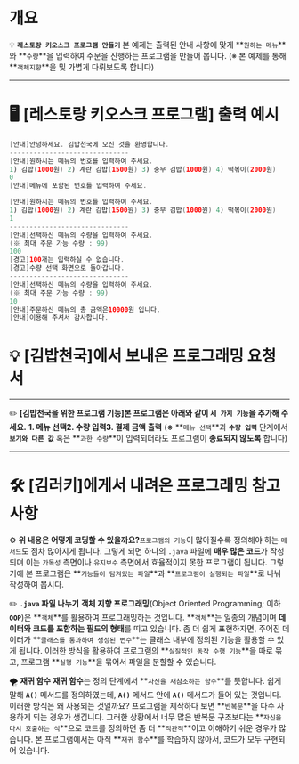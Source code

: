 # 개요

💡 **`레스토랑 키오스크 프로그램 만들기`**
본 예제는 출력된 안내 사항에 맞게 **`원하는 메뉴`**와 **`수량`**을 입력하여 주문을 진행하는 프로그램을 만들어 봅니다.
(※ 본 예제를 통해 **`객체지향`**을 및 가볍게 다뤄보도록 합니다)

---

# **🖥 [레스토랑 키오스크 프로그램] 출력 예시**

```java
[안내]안녕하세요. 김밥천국에 오신 것을 환영합니다.
------------------------------
[안내]원하시는 메뉴의 번호를 입력하여 주세요.
1) 김밥(1000원) 2) 계란 김밥(1500원) 3) 충무 김밥(1000원) 4) 떡볶이(2000원)
0
[안내]메뉴에 포함된 번호를 입력하여 주세요.

[안내]원하시는 메뉴의 번호를 입력하여 주세요.
1) 김밥(1000원) 2) 계란 김밥(1500원) 3) 충무 김밥(1000원) 4) 떡볶이(2000원)
1
------------------------------
[안내]선택하신 메뉴의 수량을 입력하여 주세요.
(※ 최대 주문 가능 수량 : 99)
100
[경고]100개는 입력하실 수 없습니다.
[경고]수량 선택 화면으로 돌아갑니다.
------------------------------
[안내]선택하신 메뉴의 수량을 입력하여 주세요.
(※ 최대 주문 가능 수량 : 99)
10
[안내]주문하신 메뉴의 총 금액은10000원 입니다.
[안내]이용해 주셔서 감사합니다.
```

# **💡 [김밥천국]에서 보내온 프로그래밍 요청서**

---

✏️ **[김밥천국을 위한 프로그램 기능]본 프로그램은 아래와 같이 `세 가지 기능`을 추가해 주세요.**
**1. 메뉴 선택2. 수량 입력3. 결제 금액 출력**
(**※** **`메뉴 선택`**과 **`수량 입력`** 단계에서 **`보기와 다른 값`** 혹은 **`과한 수량`**이 입력되더라도 프로그램이 **종료되지 않도록** 합니다)

---

# **🛠 [김러키]에게서 내려온 프로그래밍 참고 사항**

⚙ **위 내용은 어떻게 코딩할 수 있을까요?**`프로그램의 기능`이 많아질수록 정의해야 하는 `메서드`도 점차 많아지게 됩니다. 그렇게 되면 하나의 `.java` 파일에 **매우 많은 코드**가 작성되며 이는 `가독성` 측면이나 `유지보수` 측면에서 효율적이지 못한 프로그램이 됩니다.
그렇기에 본 프로그램은 **`기능들이 담겨있는 파일`**과 **`프로그램이 실행되는 파일`**로 나눠 작성하여 봅시다.

✏️ **`.java` 파일 나누기**
**객체 지향 프로그래밍**(Object Oriented Programming; 이하 **`OOP`**)은 **`객체`**를 활용하여 프로그래밍하는 것입니다.
**`객체`**는 일종의 개념이며 **데이터와 코드를 포함하는 필드의 형태**를 띠고 있습니다. 좀 더 쉽게 표현하자면, 주어진 데이터가 **`클래스를 통과하여 생성된 변수`**는 클래스 내부에 정의된 기능을 활용할 수 있게 됩니다. 이러한 방식을 활용하여 프로그램의 **`실질적인 동작 수행 기능`**을 따로 묶고, 프로그램 **`실행 기능`**을 묶어서 파일을 분할할 수 있습니다.

🌪️ **재귀 함수**
**재귀 함수**는 정의 단계에서 **`자신을 재참조하는 함수`**를 뜻합니다. 쉽게 말해 **`A()`** 메서드를 정의하였는데, **`A()`** 메서드 안에 **`A()`** 메서드가 들어 있는 것입니다. 이러한 방식은 왜 사용되는 것일까요?
프로그램을 제작하다 보면 **`반복문`**을 다수 사용하게 되는 경우가 생깁니다. 그러한 상황에서 너무 많은 반복문 구조보다는 **`자신을 다시 호출하는 식`**으로 코드를 정의하면 좀 더 **`직관적`**이고 이해하기 쉬운 경우가 많습니다.
본 프로그램에서는 아직 **`재귀 함수`**를 학습하지 않아서, 코드가 모두 구현되어 있습니다.
